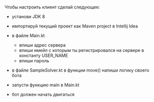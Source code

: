 Чтобы настроить клиент сделай следующее:

- установи JDK 8

- импортируй текущий проект как Maven project в Intellij Idea

- в файле Main.kt
    - впиши адрес сервера
    - впиши имейл с которым ты регистрировался на сервере в константу USER_NAME
    - впиши пароль

- в файле SampleSolver.kt в функции move() напиши логику своего бота

- запусти функцию main в Main.kt

- бот должен начать двигаться